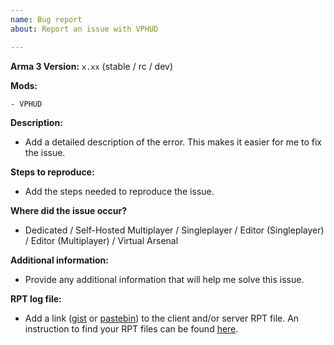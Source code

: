 ```yaml
---
name: Bug report
about: Report an issue with VPHUD

---
```


**Arma 3 Version:** `x.xx` (stable / rc / dev)

**Mods:**
```
- VPHUD
```

**Description:**
- Add a detailed description of the error. This makes it easier for me to fix the issue.

**Steps to reproduce:**
- Add the steps needed to reproduce the issue.

**Where did the issue occur?**
- Dedicated / Self-Hosted Multiplayer / Singleplayer / Editor (Singleplayer) / Editor (Multiplayer) / Virtual Arsenal

**Additional information:**
- Provide any additional information that will help me solve this issue.

**RPT log file:**
- Add a link ([gist](https://gist.github.com) or [pastebin](http://pastebin.com)) to the client and/or server RPT file. An instruction to find your RPT files can be found [here](https://community.bistudio.com/wiki/Crash_Files#Arma_3).
